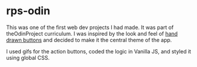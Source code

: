 # rps-odin
This was one of the first web dev projects I had made. It was part of theOdinProject curriculum. I was inspired by the look and feel of [hand drawn buttons](https://codemyui.com/hand-sketched-3d-wireframe-buttons/) and decided to make it the central theme of the app.

I used gifs for the action buttons, coded the logic in Vanilla JS, and styled it using global CSS.
